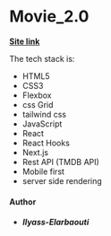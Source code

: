 # Movie_2.0

**[Site link](https://movie2-0.vercel.app/)**

The tech stack is:

- HTML5
- CSS3
- Flexbox
- css Grid
- tailwind css
- JavaScript
- React
- React Hooks
- Next.js
- Rest API (TMDB API)
- Mobile first
- server side rendering

#### Author

- ##### Ilyass-Elarbaouti
